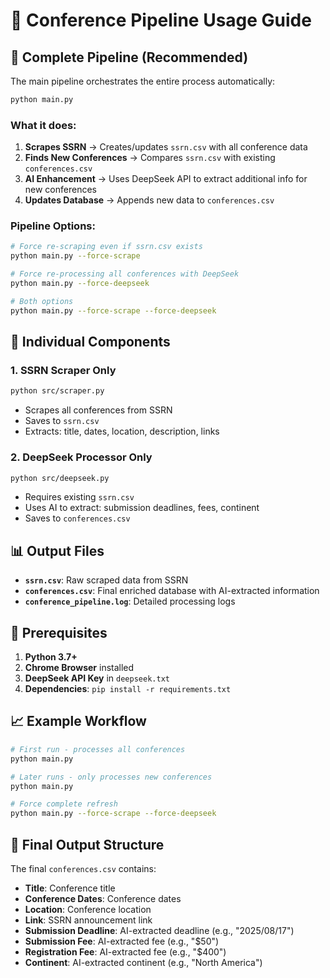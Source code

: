 # 📖 Conference Pipeline Usage Guide

## 🎯 Complete Pipeline (Recommended)

The main pipeline orchestrates the entire process automatically:

```bash
python main.py
```

### What it does:
1. **Scrapes SSRN** → Creates/updates `ssrn.csv` with all conference data
2. **Finds New Conferences** → Compares `ssrn.csv` with existing `conferences.csv`
3. **AI Enhancement** → Uses DeepSeek API to extract additional info for new conferences
4. **Updates Database** → Appends new data to `conferences.csv`

### Pipeline Options:

```bash
# Force re-scraping even if ssrn.csv exists
python main.py --force-scrape

# Force re-processing all conferences with DeepSeek
python main.py --force-deepseek

# Both options
python main.py --force-scrape --force-deepseek
```

## 🔧 Individual Components

### 1. SSRN Scraper Only
```bash
python src/scraper.py
```
- Scrapes all conferences from SSRN
- Saves to `ssrn.csv`
- Extracts: title, dates, location, description, links

### 2. DeepSeek Processor Only
```bash
python src/deepseek.py
```
- Requires existing `ssrn.csv`
- Uses AI to extract: submission deadlines, fees, continent
- Saves to `conferences.csv`

## 📊 Output Files

- **`ssrn.csv`**: Raw scraped data from SSRN
- **`conferences.csv`**: Final enriched database with AI-extracted information
- **`conference_pipeline.log`**: Detailed processing logs

## 🔑 Prerequisites

1. **Python 3.7+**
2. **Chrome Browser** installed
3. **DeepSeek API Key** in `deepseek.txt`
4. **Dependencies**: `pip install -r requirements.txt`

## 📈 Example Workflow

```bash
# First run - processes all conferences
python main.py

# Later runs - only processes new conferences
python main.py

# Force complete refresh
python main.py --force-scrape --force-deepseek
```

## 🎯 Final Output Structure

The final `conferences.csv` contains:
- **Title**: Conference title
- **Conference Dates**: Conference dates  
- **Location**: Conference location
- **Link**: SSRN announcement link
- **Submission Deadline**: AI-extracted deadline (e.g., "2025/08/17")
- **Submission Fee**: AI-extracted fee (e.g., "$50")
- **Registration Fee**: AI-extracted fee (e.g., "$400") 
- **Continent**: AI-extracted continent (e.g., "North America")
